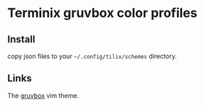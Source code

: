 # Terminix gruvbox color profiles

## Install

copy json files to your `~/.config/tilix/schemes` directory.

## Links

The [gruvbox](https://github.com/morhetz/gruvbox) vim theme.
